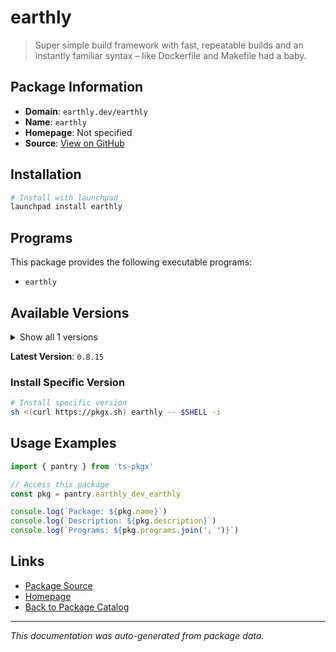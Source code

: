 # earthly

> Super simple build framework with fast, repeatable builds and an instantly familiar syntax – like Dockerfile and Makefile had a baby.

## Package Information

- **Domain**: `earthly.dev/earthly`
- **Name**: `earthly`
- **Homepage**: Not specified
- **Source**: [View on GitHub](https://github.com/pkgxdev/pantry/tree/main/projects/earthly.dev/earthly/package.yml)

## Installation

```bash
# Install with launchpad
launchpad install earthly
```

## Programs

This package provides the following executable programs:

- `earthly`

## Available Versions

<details>
<summary>Show all 1 versions</summary>

- `0.8.15`

</details>

**Latest Version**: `0.8.15`

### Install Specific Version

```bash
# Install specific version
sh <(curl https://pkgx.sh) earthly -- $SHELL -i
```

## Usage Examples

```typescript
import { pantry } from 'ts-pkgx'

// Access this package
const pkg = pantry.earthly_dev_earthly

console.log(`Package: ${pkg.name}`)
console.log(`Description: ${pkg.description}`)
console.log(`Programs: ${pkg.programs.join(', ')}`)
```

## Links

- [Package Source](https://github.com/pkgxdev/pantry/tree/main/projects/earthly.dev/earthly/package.yml)
- [Homepage](#)
- [Back to Package Catalog](../package-catalog.md)

---

*This documentation was auto-generated from package data.*
